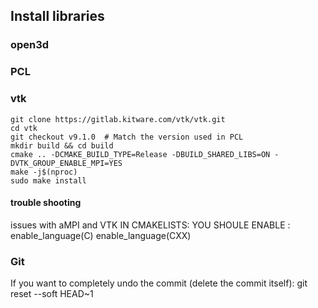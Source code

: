 







## Install libraries
### open3d



### PCL

### vtk

	git clone https://gitlab.kitware.com/vtk/vtk.git
	cd vtk
	git checkout v9.1.0  # Match the version used in PCL
	mkdir build && cd build
	cmake .. -DCMAKE_BUILD_TYPE=Release -DBUILD_SHARED_LIBS=ON -DVTK_GROUP_ENABLE_MPI=YES
	make -j$(nproc)
	sudo make install
	
	
	
#### trouble shooting
issues with aMPI and VTK
IN CMAKELISTS: YOU SHOULE ENABLE :
enable_language(C)
enable_language(CXX)



### Git
If you want to completely undo the commit (delete the commit itself):
	git reset --soft HEAD~1
	

